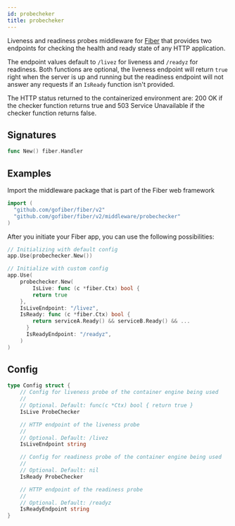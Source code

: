 ```yaml
---
id: probecheker
title: probecheker
---
```


Liveness and readiness probes middleware for [Fiber](https://github.com/gofiber/fiber) that provides two endpoints for checking the health and ready state of any HTTP application.

The endpoint values default to `/livez` for liveness and `/readyz` for readiness. Both functions are optional, the liveness endpoint will return `true` right when the server is up and running but the readiness endpoint will not answer any requests if an `IsReady` function isn't provided. 

The HTTP status returned to the containerized environment are: 200 OK if the checker function returns true and 503 Service Unavailable if the checker function returns false.

## Signatures

```go
func New() fiber.Handler
```

## Examples

Import the middleware package that is part of the Fiber web framework

```go
import (
  "github.com/gofiber/fiber/v2"
  "github.com/gofiber/fiber/v2/middleware/probechecker"
)
```

After you initiate your Fiber app, you can use the following possibilities:

```go
// Initializing with default config
app.Use(probechecker.New())

// Initialize with custom config
app.Use(
	probechecker.New(
		IsLive: func (c *fiber.Ctx) bool {
    	return true
  	},
  	IsLiveEndpoint: "/livez",
  	IsReady: func (c *fiber.Ctx) bool {
	    return serviceA.Ready() && serviceB.Ready() && ...
	  }
	  IsReadyEndpoint: "/readyz",
	)
)

```

## Config

```go
type Config struct {
	// Config for liveness probe of the container engine being used
	//
	// Optional. Default: func(c *Ctx) bool { return true }
	IsLive ProbeChecker

	// HTTP endpoint of the liveness probe
	//
	// Optional. Default: /livez
	IsLiveEndpoint string

	// Config for readiness probe of the container engine being used
	//
	// Optional. Default: nil
	IsReady ProbeChecker

	// HTTP endpoint of the readiness probe
	//
	// Optional. Default: /readyz
	IsReadyEndpoint string
}
```